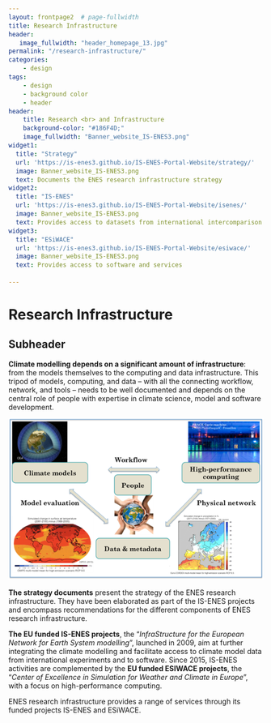 ```yaml
---
layout: frontpage2  # page-fullwidth
title: Research Infrastructure
header:
   image_fullwidth: "header_homepage_13.jpg"
permalink: "/research-infrastructure/"
categories:
    - design
tags:
    - design
    - background color
    - header
header:
    title: Research <br> and Infrastructure
    background-color: "#186F4D;"
    image_fullwidth: "Banner_website_IS-ENES3.png"
widget1:
  title: "Strategy"
  url: 'https://is-enes3.github.io/IS-ENES-Portal-Website/strategy/'
  image: Banner_website_IS-ENES3.png
  text: Documents the ENES research infrastructure strategy
widget2:
  title: "IS-ENES"
  url: 'https://is-enes3.github.io/IS-ENES-Portal-Website/isenes/'
  image: Banner_website_IS-ENES3.png
  text: Provides access to datasets from international intercomparison projects
widget3:
  title: "ESiWACE"
  url: 'https://is-enes3.github.io/IS-ENES-Portal-Website/esiwace/'
  image: Banner_website_IS-ENES3.png
  text: Provides access to software and services

---
```


# Research Infrastructure
## Subheader

**Climate modelling depends on a significant amount of infrastructure**: from the models themselves to the computing and data infrastructure. This tripod of models, computing, and data – with all the connecting workflow, network, and tools – needs to be well documented and depends on the central role of people with expertise in climate science, model and software development. 

![schemainfrastructure](../images/schemainfrastructure.png)

**The strategy documents** present the strategy of the ENES research infrastructure. They have been elaborated as part of the IS-ENES projects and encompass recommendations for the different components of ENES research infrastructure. 

**The EU funded IS-ENES projects**, the “*InfraStructure for the European Network for Earth System modelling*”, launched in 2009, aim at further integrating the climate modelling and facilitate access to climate model data from international experiments and to software.  Since 2015, IS-ENES activities are complemented by the **EU funded ESIWACE projects**, the “*Center of Excellence in Simulation for Weather and Climate in Europe*”, with a focus on high-performance computing. 

ENES research infrastructure provides a range of services through its funded projects IS-ENES and ESiWACE. 
